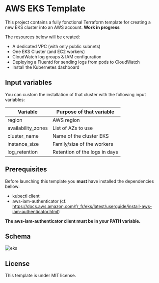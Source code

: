 # AWS EKS Template

This project contains a fully fonctional Terraform template for creating a new 
EKS cluster into an AWS account. **Work in progress**

The resources below will be created:

- A dedicated VPC (with only public subnets)
- One EKS Cluster (and EC2 workers)
- CloudWatch log groups & IAM configuration
- Deploying a Fluentd for sending logs from pods to CloudWatch
- Install the Kubernetes dashboard

## Input variables

You can custom the installation of that cluster with the following input variables:

| Variable                | Purpose of that variable      |
|-------------------------|-------------------------------|
| region                  | AWS region                    |
| availability_zones      | List of AZs to use            |
| cluster_name            | Name of the cluster EKS       |
| instance_size           | Family/size of the workers    |
| log_retention           | Retention of the logs in days |

## Prerequisites

Before launching this template you **must** have installed the dependencies bellow:

- kubectl client
- aws-iam-authenticator (cf. https://docs.aws.amazon.com/fr_fr/eks/latest/userguide/install-aws-iam-authenticator.html)

**The aws-iam-authenticator client must be in your PATH variable.**

## Schema

![eks](eks-diagram.png)

## License

This template is under MIT license.

